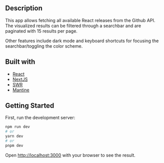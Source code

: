 ## Description

This app allows fetching all available React releases from the Github API. The visualized results can be filtered through a searchbar and are paginated with 15 results per page.

Other features include dark mode and keyboard shortcuts for focusing the searchbar/toggling the color scheme.

## Built with

- [React](https://reactjs.org)
- [NextJS](https://nextjs.org)
- [SWR](https://swr.vercel.app)
- [Mantine](https://mantine.dev)

## Getting Started

First, run the development server:

```bash
npm run dev
# or
yarn dev
# or
pnpm dev
```

Open [http://localhost:3000](http://localhost:3000) with your browser to see the result.

